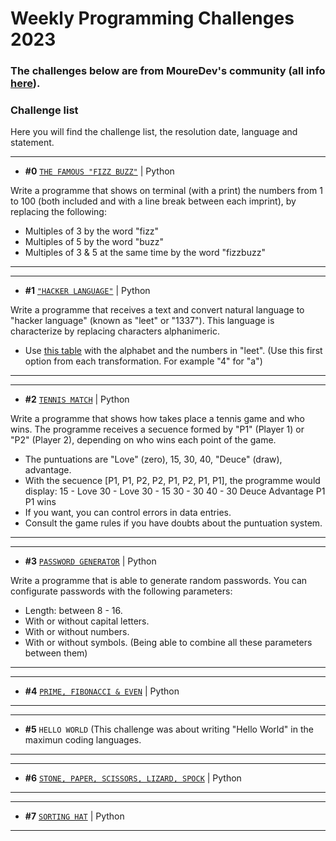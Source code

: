 # Weekly Programming Challenges 2023
### The challenges below are from MoureDev's community (all info [here](https://retosdeprogramacion.com/semanales2023)).

### Challenge list
Here you will find the challenge list, the resolution date, language and statement.

---
* **#0** [`THE FAMOUS "FIZZ BUZZ"`](./challenge0_the_famous_fizz_buzz.py) | Python

Write a programme that shows on terminal (with a print) the numbers
from 1 to 100 (both included and with a line break between each imprint),
by replacing the following:
- Multiples of 3 by the word "fizz"
- Multiples of 5 by the word "buzz"
- Multiples of 3 & 5 at the same time by the word "fizzbuzz"
---

---
* **#1** [`"HACKER LANGUAGE"`](./challenge1_hacker_language.py) | Python

Write a programme that receives a text and convert natural language to
"hacker language" (known as "leet" or "1337"). This language is characterize
by replacing characters alphanimeric.
- Use [this table](https://www.gamehouse.com/blog/leet-speak-cheat-sheet/)
with the alphabet and the numbers in "leet".
(Use this first option from each transformation. For example "4" for "a")
---

---
* **#2** [`TENNIS MATCH`](./challenge2_tennis_match.py) | Python

Write a programme that shows how takes place a tennis game and who wins.
The programme receives a secuence formed by "P1" (Player 1) or "P2" (Player 2), depending on
who wins each point of the game.
- The puntuations are "Love" (zero), 15, 30, 40, "Deuce" (draw), advantage.
- With the secuence [P1, P1, P2, P2, P1, P2, P1, P1], the programme would display:
15 - Love
30 - Love
30 - 15
30 - 30
40 - 30
Deuce
Advantage P1
P1 wins
- If you want, you can control errors in data entries.
- Consult the game rules if you have doubts about the puntuation system.
---

---
* **#3** [`PASSWORD GENERATOR`](./challenge3_random_password_generator.py) | Python

Write a programme that is able to generate random passwords.
You can configurate passwords with the following parameters:
- Length: between 8 - 16.
- With or without capital letters.
- With or without numbers.
- With or without symbols.
(Being able to combine all these parameters between them)
---

---
* **#4** [`PRIME, FIBONACCI & EVEN`](./challenge4_prime_fibonacci_even.py) | Python

---

---
* **#5** `HELLO WORLD` (This challenge was about writing "Hello World" in the maximun coding languages.

---

---
* **#6** [`STONE, PAPER, SCISSORS, LIZARD, SPOCK`](./challenge6_rock_paper_scissors_lizard_spock.py) | Python

---

---
* **#7** [`SORTING HAT`](./challenge7_sorting_hat.py) | Python

---
